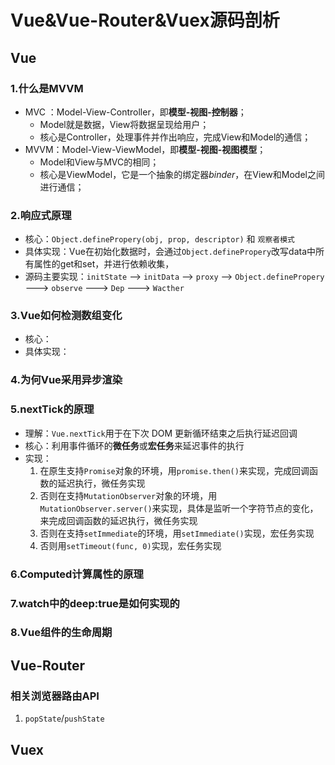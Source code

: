 # Vue&Vue-Router&Vuex源码剖析

## Vue

### 1.什么是MVVM

- MVC ：Model-View-Controller，即**模型-视图-控制器**；
  - Model就是数据，View将数据呈现给用户；
  - 核心是Controller，处理事件并作出响应，完成View和Model的通信；
- MVVM：Model-View-ViewModel，即**模型-视图-视图模型**；
  - Model和View与MVC的相同；
  - 核心是ViewModel，它是一个抽象的绑定器*binder*，在View和Model之间进行通信；

### 2.响应式原理

- 核心：`Object.definePropery(obj, prop, descriptor)` 和 `观察者模式`
- 具体实现：Vue在初始化数据时，会通过`Object.definePropery`改写data中所有属性的get和set，并进行依赖收集，
- 源码主要实现：`initState` --> `initData` --> `proxy` --> `Object.definePropery` ---> `observe` ---> `Dep` ---> `Wacther`

### 3.Vue如何检测数组变化

- 核心：
- 具体实现：

### 4.为何Vue采用异步渲染

### 5.nextTick的原理

- 理解：`Vue.nextTick`用于在下次 DOM 更新循环结束之后执行延迟回调
- 核心：利用事件循环的**微任务**或**宏任务**来延迟事件的执行
- 实现：
  1. 在原生支持`Promise`对象的环境，用`promise.then()`来实现，完成回调函数的延迟执行，微任务实现
  2. 否则在支持`MutationObserver`对象的环境，用`MutationObserver.server()`来实现，具体是监听一个字符节点的变化，来完成回调函数的延迟执行，微任务实现
  3. 否则在支持`setImmediate`的环境，用`setImmediate()`实现，宏任务实现
  4. 否则用`setTimeout(func, 0)`实现，宏任务实现

### 6.Computed计算属性的原理

### 7.watch中的deep:true是如何实现的

### 8.Vue组件的生命周期

## Vue-Router

### 相关浏览器路由API

1. `popState`/`pushState`

## Vuex
